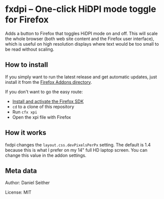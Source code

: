 # fxdpi – One-click HiDPI mode toggle for Firefox

Adds a button to Firefox that toggles HiDPI mode on and off. This will scale the whole browser (both web site content and the Firefox user interface), which is useful on high resolution displays where text would be too small to be read without scaling.

## How to install

If you simply want to run the latest release and get automatic updates, just install it from the [Firefox Addons directory](https://addons.mozilla.org/en-US/firefox/addon/fxdpi/).

If you don't want to go the easy route:

* [Install and activate the Firefox SDK](https://developer.mozilla.org/en-US/Add-ons/SDK/Tutorials/Installation)
* `cd` to a clone of this repository
* Run `cfx xpi`
* Open the xpi file with Firefox

## How it works

fxdpi changes the `layout.css.devPixelsPerPx` setting. The default is 1.4 because this is what I prefer on my 14" full HD laptop screen. You can change this value in the addon settings.

## Meta data

Author: Daniel Seither

License: MIT
